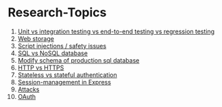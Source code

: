 # Research-Topics

1. [Unit vs integration testing vs end-to-end testing vs regression testing](https://github.com/CA-G12/curriculum/blob/main/coursebook/week-2/research-afternoon.md)
2. [Web storage](https://github.com/CA-G12/curriculum/blob/main/coursebook/week-2/research-afternoon.md)
3. [Script injections / safety issues
](https://github.com/CA-G12/curriculum/blob/main/coursebook/week-6/research-afternoon.md)
4.  [SQL vs NoSQL database](https://github.com/CA-G12/curriculum/blob/main/coursebook/week-6/research-afternoon.md)
5. [Modify schema of production sql database](https://github.com/CA-G12/curriculum/blob/main/coursebook/week-6/research-afternoon.md)
6. [HTTP vs HTTPS](https://github.com/CA-G12/curriculum/blob/main/coursebook/week-7/research-afternoon.md)
7. [Stateless vs stateful authentication](https://github.com/CA-G12/curriculum/blob/main/coursebook/week-7/research-afternoon.md)
8. [Session-management in Express](https://github.com/CA-G12/curriculum/blob/main/coursebook/week-7/research-afternoon.md)
9. [Attacks](https://github.com/CA-G12/curriculum/blob/main/coursebook/week-7/research-afternoon.md)
10. [OAuth](https://github.com/CA-G12/curriculum/blob/main/coursebook/week-7/research-afternoon.md)